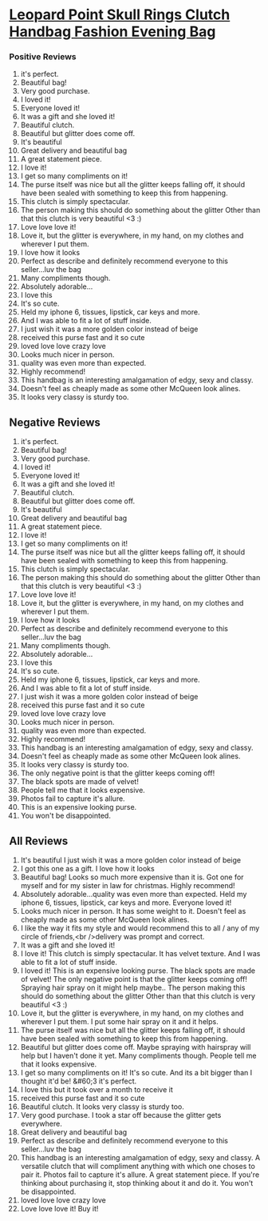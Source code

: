# [Leopard Point Skull Rings Clutch Handbag Fashion Evening Bag](https://products.checkmycream.com/products/Leopard-Point-Skull-Rings-Clutch-Handbag-Fashion-Evening-Bag.html)

### Positive Reviews

<ol>
      <li>it&#x27;s perfect.</li>
      <li>Beautiful bag!</li>
      <li>Very good purchase.</li>
      <li>I loved it!</li>
      <li>Everyone loved it!</li>
      <li>It was a gift and she loved it!</li>
      <li>Beautiful clutch.</li>
      <li>Beautiful but glitter does come off.</li>
      <li>It&#x27;s beautiful</li>
      <li>Great delivery and beautiful bag</li>
      <li>A great statement piece.</li>
      <li>I love it!</li>
      <li>I get so many compliments on it!</li>
      <li>The purse itself was nice but all the glitter keeps falling off, it should have been sealed with something to keep this from happening.</li>
      <li>This clutch is simply spectacular.</li>
      <li>The person making this should do something about the glitter  Other than that this clutch is very beautiful &lt;3 :)</li>
      <li>Love love love it!</li>
      <li>Love it, but the glitter is everywhere, in my hand, on my clothes and wherever I put them.</li>
      <li>I love how it looks</li>
      <li>Perfect as describe and definitely recommend everyone to this seller...luv the bag</li>
      <li>Many compliments though.  </li>
      <li>Absolutely adorable...</li>
      <li>I love this</li>
      <li>It&#x27;s so cute.</li>
      <li>Held my iphone 6, tissues, lipstick, car keys and more.  </li>
      <li>And I was able to fit a lot of stuff inside.</li>
      <li>I just wish it was a more golden color instead of beige</li>
      <li>received this purse fast and it so cute</li>
      <li>loved love love crazy love</li>
      <li>Looks much nicer in person.  </li>
      <li>quality was even more than expected.  </li>
      <li>Highly recommend!</li>
      <li>This handbag is an interesting amalgamation of edgy, sexy and classy.  </li>
      <li>Doesn&#x27;t feel as cheaply made as some other McQueen look alines.</li>
      <li>It looks very classy is sturdy too.</li>
</ol>


<h2>Negative Reviews</h2>
<ol>
<li> it&#x27;s perfect.</li>
<li> Beautiful bag!</li>
<li> Very good purchase.</li>
<li> I loved it!</li>
<li> Everyone loved it!</li>
<li> It was a gift and she loved it!</li>
<li> Beautiful clutch.</li>
<li> Beautiful but glitter does come off.</li>
<li> It&#x27;s beautiful</li>
<li> Great delivery and beautiful bag</li>
<li> A great statement piece.</li>
<li> I love it!</li>
<li> I get so many compliments on it!</li>
<li> The purse itself was nice but all the glitter keeps falling off, it should have been sealed with something to keep this from happening.</li>
<li> This clutch is simply spectacular.</li>
<li> The person making this should do something about the glitter  Other than that this clutch is very beautiful &lt;3 :)</li>
<li> Love love love it!</li>
<li> Love it, but the glitter is everywhere, in my hand, on my clothes and wherever I put them.</li>
<li> I love how it looks</li>
<li> Perfect as describe and definitely recommend everyone to this seller...luv the bag</li>
<li> Many compliments though.  </li>
<li> Absolutely adorable...</li>
<li> I love this</li>
<li> It&#x27;s so cute.</li>
<li> Held my iphone 6, tissues, lipstick, car keys and more.  </li>
<li> And I was able to fit a lot of stuff inside.</li>
<li> I just wish it was a more golden color instead of beige</li>
<li> received this purse fast and it so cute</li>
<li> loved love love crazy love</li>
<li> Looks much nicer in person.  </li>
<li> quality was even more than expected.  </li>
<li> Highly recommend!</li>
<li> This handbag is an interesting amalgamation of edgy, sexy and classy.  </li>
<li> Doesn&#x27;t feel as cheaply made as some other McQueen look alines.</li>
<li> It looks very classy is sturdy too.</li>
<li> The only negative point is that the glitter keeps coming off!</li>
<li> The black spots are made of velvet!</li>
<li> People tell me that it looks expensive.</li>
<li> Photos fail to capture it&#x27;s allure.</li>
<li> This is an expensive looking purse.</li>
<li> You won&#x27;t be disappointed.</li>
</ol>

<h2>All Reviews</h2>

<ol>
    <li> It&#x27;s beautiful I just wish it was a more golden color instead of beige</li>
    <li> I got this one as a gift. I love how it looks</li>
    <li> Beautiful bag! Looks so much more expensive than it is. Got one for myself and for my sister in law for christmas. Highly recommend!</li>
    <li> Absolutely adorable...quality was even more than expected.  Held my iphone 6, tissues, lipstick, car keys and more.  Everyone loved it!</li>
    <li> Looks much nicer in person.  It has some weight to it.  Doesn&#x27;t feel as cheaply made as some other McQueen look alines.</li>
    <li> I like the way it fits my style and would recommend this to all / any of my circle of friends,&lt;br /&gt;delivery was prompt and correct.</li>
    <li> It was a gift and she loved it!</li>
    <li> I love it! This clutch is simply spectacular. It has  velvet texture. And I was able to fit a lot of stuff inside.</li>
    <li> I loved it! This is an expensive looking purse. The black spots are made of velvet! The only negative point is that the glitter keeps coming off! Spraying hair spray on it might help maybe.. The person making this should do something about the glitter  Other than that this clutch is very beautiful &lt;3 :)</li>
    <li> Love it, but the glitter is everywhere, in my hand, on my clothes and wherever I put them. I put some hair spray on it and it helps.</li>
    <li> The purse itself was nice but all the glitter keeps falling off, it should have been sealed with something to keep this from happening.</li>
    <li> Beautiful but glitter does come off. Maybe spraying with hairspray will help but I haven&#x27;t done it yet. Many compliments though.  People tell me that it looks expensive.</li>
    <li> I get so many compliments on it! It&#x27;s so cute. And its a bit bigger than I thought it&#x27;d be! &amp;#60;3 it&#x27;s perfect.</li>
    <li> I love this but it took over a month to receive it</li>
    <li> received this purse fast and it so cute</li>
    <li> Beautiful clutch. It looks very classy is sturdy too.</li>
    <li> Very good purchase. I took a star off because the glitter gets everywhere.</li>
    <li> Great delivery and beautiful bag</li>
    <li> Perfect as describe and definitely recommend everyone to this seller...luv the bag</li>
    <li> This handbag is an interesting amalgamation of edgy, sexy and classy.  A versatile clutch that will compliment anything with which one choses to pair it. Photos fail to capture it&#x27;s allure. A great statement piece. If you&#x27;re thinking about purchasing it, stop thinking about it and do it. You won&#x27;t be disappointed.</li>
    <li> loved love love crazy love</li>
    <li> Love love love it! Buy it!</li>
</ol>




